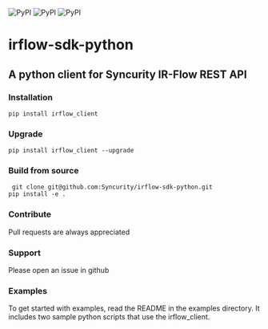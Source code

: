 ![PyPI](https://img.shields.io/badge/python-2.7-brightgreen.svg)
![PyPI](https://img.shields.io/badge/python-3.6-brightgreen.svg)
![PyPI](https://img.shields.io/badge/pypi-1.1.12-blue.svg)

# irflow-sdk-python

## A python client for Syncurity IR-Flow REST API

### Installation
`pip install irflow_client`

### Upgrade ###
`pip install irflow_client --upgrade`

### Build from source
` git clone git@github.com:Syncurity/irflow-sdk-python.git`  
`pip install -e .`

### Contribute
Pull requests are always appreciated

### Support
Please open an issue in github

### Examples
To get started with examples, read the README in the examples directory.  It includes two sample python scripts that use the
irflow_client.

